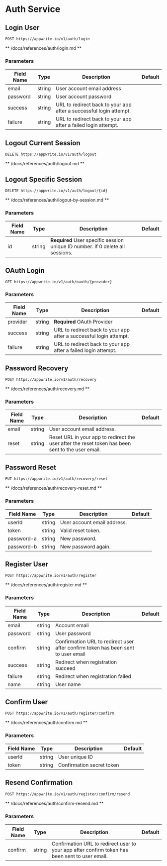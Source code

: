 # Auth Service

## Login User

```http request
POST https://appwrite.io/v1/auth/login
```

** /docs/references/auth/login.md **

### Parameters

| Field Name | Type | Description | Default |
| --- | --- | --- | --- |
| email | string | User account email address |  |
| password | string | User account password |  |
| success | string | URL to redirect back to your app after a successful login attempt. |  |
| failure | string | URL to redirect back to your app after a failed login attempt. |  |

## Logout Current Session

```http request
DELETE https://appwrite.io/v1/auth/logout
```

** /docs/references/auth/logout.md **

## Logout Specific Session

```http request
DELETE https://appwrite.io/v1/auth/logout/{id}
```

** /docs/references/auth/logout-by-session.md **

### Parameters

| Field Name | Type | Description | Default |
| --- | --- | --- | --- |
| id | string | **Required** User specific session unique ID number. if 0 delete all sessions. |  |

## OAuth Login

```http request
GET https://appwrite.io/v1/auth/oauth/{provider}
```

### Parameters

| Field Name | Type | Description | Default |
| --- | --- | --- | --- |
| provider | string | **Required** OAuth Provider |  |
| success | string | URL to redirect back to your app after a successful login attempt. |  |
| failure | string | URL to redirect back to your app after a failed login attempt. |  |

## Password Recovery

```http request
POST https://appwrite.io/v1/auth/recovery
```

** /docs/references/auth/recovery.md **

### Parameters

| Field Name | Type | Description | Default |
| --- | --- | --- | --- |
| email | string | User account email address. |  |
| reset | string | Reset URL in your app to redirect the user after the reset token has been sent to the user email. |  |

## Password Reset

```http request
PUT https://appwrite.io/v1/auth/recovery/reset
```

** /docs/references/auth/recovery-reset.md **

### Parameters

| Field Name | Type | Description | Default |
| --- | --- | --- | --- |
| userId | string | User account email address. |  |
| token | string | Valid reset token. |  |
| password-a | string | New password. |  |
| password-b | string | New password again. |  |

## Register User

```http request
POST https://appwrite.io/v1/auth/register
```

** /docs/references/auth/register.md **

### Parameters

| Field Name | Type | Description | Default |
| --- | --- | --- | --- |
| email | string | Account email |  |
| password | string | User password |  |
| confirm | string | Confirmation URL to redirect user after confirm token has been sent to user email |  |
| success | string | Redirect when registration succeed |  |
| failure | string | Redirect when registration failed |  |
| name | string | User name |  |

## Confirm User

```http request
POST https://appwrite.io/v1/auth/register/confirm
```

** /docs/references/auth/confirm.md **

### Parameters

| Field Name | Type | Description | Default |
| --- | --- | --- | --- |
| userId | string | User unique ID |  |
| token | string | Confirmation secret token |  |

## Resend Confirmation

```http request
POST https://appwrite.io/v1/auth/register/confirm/resend
```

** /docs/references/auth/confirm-resend.md **

### Parameters

| Field Name | Type | Description | Default |
| --- | --- | --- | --- |
| confirm | string | Confirmation URL to redirect user to your app after confirm token has been sent to user email. |  |


